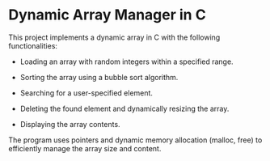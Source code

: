 # Dynamic Array Manager in C

This project implements a dynamic array in C with the following functionalities:

 - Loading an array with random integers within a specified range.

 - Sorting the array using a bubble sort algorithm.

 - Searching for a user-specified element.

 - Deleting the found element and dynamically resizing the array.

 - Displaying the array contents.

The program uses pointers and dynamic memory allocation (malloc, free) to efficiently manage the array size and content.
